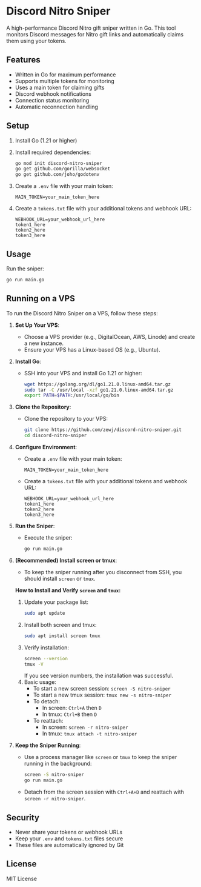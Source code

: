 # Discord Nitro Sniper

A high-performance Discord Nitro gift sniper written in Go. This tool monitors Discord messages for Nitro gift links and automatically claims them using your tokens.

## Features

- Written in Go for maximum performance
- Supports multiple tokens for monitoring
- Uses a main token for claiming gifts
- Discord webhook notifications
- Connection status monitoring
- Automatic reconnection handling

## Setup

1. Install Go (1.21 or higher)
2. Install required dependencies:
   ```bash
   go mod init discord-nitro-sniper
   go get github.com/gorilla/websocket
   go get github.com/joho/godotenv
   ```

3. Create a `.env` file with your main token:
   ```
   MAIN_TOKEN=your_main_token_here
   ```

4. Create a `tokens.txt` file with your additional tokens and webhook URL:
   ```
   WEBHOOK_URL=your_webhook_url_here
   token1_here
   token2_here
   token3_here
   ```

## Usage

Run the sniper:
```bash
go run main.go
```

## Running on a VPS

To run the Discord Nitro Sniper on a VPS, follow these steps:

1. **Set Up Your VPS**:
   - Choose a VPS provider (e.g., DigitalOcean, AWS, Linode) and create a new instance.
   - Ensure your VPS has a Linux-based OS (e.g., Ubuntu).

2. **Install Go**:
   - SSH into your VPS and install Go 1.21 or higher:
     ```bash
     wget https://golang.org/dl/go1.21.0.linux-amd64.tar.gz
     sudo tar -C /usr/local -xzf go1.21.0.linux-amd64.tar.gz
     export PATH=$PATH:/usr/local/go/bin
     ```

3. **Clone the Repository**:
   - Clone the repository to your VPS:
     ```bash
     git clone https://github.com/zewj/discord-nitro-sniper.git
     cd discord-nitro-sniper
     ```

4. **Configure Environment**:
   - Create a `.env` file with your main token:
     ```
     MAIN_TOKEN=your_main_token_here
     ```
   - Create a `tokens.txt` file with your additional tokens and webhook URL:
     ```
     WEBHOOK_URL=your_webhook_url_here
     token1_here
     token2_here
     token3_here
     ```

5. **Run the Sniper**:
   - Execute the sniper:
     ```bash
     go run main.go
     ```

6. **(Recommended) Install screen or tmux**:
   - To keep the sniper running after you disconnect from SSH, you should install `screen` or `tmux`.

   **How to Install and Verify `screen` and `tmux`:**

   1. Update your package list:
      ```bash
      sudo apt update
      ```
   2. Install both screen and tmux:
      ```bash
      sudo apt install screen tmux
      ```
   3. Verify installation:
      ```bash
      screen --version
      tmux -V
      ```
      If you see version numbers, the installation was successful.
   4. Basic usage:
      - To start a new screen session:
        `screen -S nitro-sniper`
      - To start a new tmux session:
        `tmux new -s nitro-sniper`
      - To detach:
        - In screen: `Ctrl+A` then `D`
        - In tmux: `Ctrl+B` then `D`
      - To reattach:
        - In screen: `screen -r nitro-sniper`
        - In tmux: `tmux attach -t nitro-sniper`

7. **Keep the Sniper Running**:
   - Use a process manager like `screen` or `tmux` to keep the sniper running in the background:
     ```bash
     screen -S nitro-sniper
     go run main.go
     ```
   - Detach from the screen session with `Ctrl+A+D` and reattach with `screen -r nitro-sniper`.

## Security

- Never share your tokens or webhook URLs
- Keep your `.env` and `tokens.txt` files secure
- These files are automatically ignored by Git

## License

MIT License 
